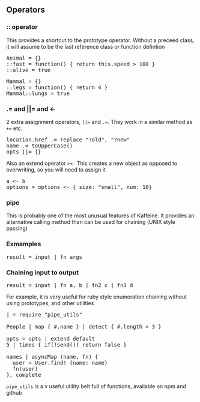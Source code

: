 ## Operators



### :: operator

This provides a shortcut to the prototype operator. Without a preceed class, it will assume to be the last reference class or function defintion

<pre>
Animal = {}
::fast = function() { return this.speed > 100 }
::alive = true
</pre>

<pre>
Mammal = {}
::legs = function() { return 4 }
Mammal::lungs = true
</pre>


### .= and ||= and <-

2 extra assignment operators, <code>||=</code> and <code>.=</code>. They work in a similar method as <code>+=</code> etc.

<pre>
location.href .= replace "?old", "?new"
name .= toUpperCase()
opts ||= {}
</pre>

Also an extend operator <code>><-</code>
This creates a new object as opposed to overwriting, so you will need to assign it
<pre>
a <- b 
options = options <- { size: "small", num: 10}
</pre>

### pipe

This is probably one of the most unusual features of Kaffeine. It provides an alternative calling method than can be used for chaining (UNIX style passing)

### Exmamples

<pre>
result = input | fn args
</pre>

### Chaining input to output
<pre>
result = input | fn a, b | fn2 c | fn3 d
</pre>


For example, it is very useful for ruby style enumeration chaining without using prototypes, and other utilities
<pre>
| = require "pipe_utils"

People | map { #.name } | detect { #.length > 3 }

opts = opts | extend default
5 | times { if(!send()) return false }

names | asyncMap (name, fn) {
  user = User.find! {name: name}
  fn(user)
}, complete
</pre>

<code>pipe_utils</code> is a v useful utility belt full of functions, available on npm and github